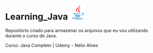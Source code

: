 # Learning_Java <img id="java_logo" style="width: 50px; height: 50px; display:inline-block;" src="https://raw.githubusercontent.com/devicons/devicon/1119b9f84c0290e0f0b38982099a2bd027a48bf1/icons/java/java-original.svg" alt="logo do java"> 

Repositório criado para armazenar os arquivos que eu vou utilizando durante o curso de Java.

Curso: Java Completo | Udemy - Nélio Alves
